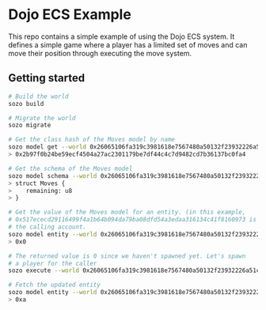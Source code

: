 # Dojo ECS Example

This repo contains a simple example of using the Dojo ECS system. It defines a simple game where a player has a limited set of moves and can move their position through executing the move system.

## Getting started

```sh
# Build the world
sozo build

# Migrate the world
sozo migrate

# Get the class hash of the Moves model by name
sozo model get --world 0x26065106fa319c3981618e7567480a50132f23932226a51c219ffb8e47daa84 Moves
> 0x2b97f0b24be59ecf4504a27ac2301179be7df44c4c7d9482cd7b36137bc0fa4

# Get the schema of the Moves model
sozo model schema --world 0x26065106fa319c3981618e7567480a50132f23932226a51c219ffb8e47daa84 Moves
> struct Moves {
>    remaining: u8
> }

# Get the value of the Moves model for an entity. (in this example,
# 0x517ececd29116499f4a1b64b094da79ba08dfd54a3edaa316134c41f8160973 is
# the calling account.
sozo model entity --world 0x26065106fa319c3981618e7567480a50132f23932226a51c219ffb8e47daa84 Moves 0x517ececd29116499f4a1b64b094da79ba08dfd54a3edaa316134c41f8160973
> 0x0

# The returned value is 0 since we haven't spawned yet. Let's spawn
# a player for the caller
sozo execute --world 0x26065106fa319c3981618e7567480a50132f23932226a51c219ffb8e47daa84 spawn

# Fetch the updated entity
sozo model entity --world 0x26065106fa319c3981618e7567480a50132f23932226a51c219ffb8e47daa84 Moves 0x517ececd29116499f4a1b64b094da79ba08dfd54a3edaa316134c41f8160973
> 0xa
```
